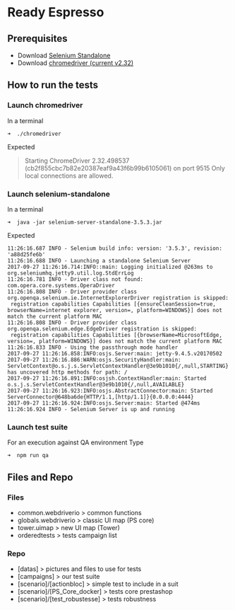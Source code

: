 # Ready Espresso

## Prerequisites
- Download [Selenium Standalone](http://www.seleniumhq.org/download/)
- Download [chromedriver (current v2.32)](https://chromedriver.storage.googleapis.com/index.html?path=2.32/)

## How to run the tests

### Launch chromedriver

In a terminal
```
➜  ./chromedriver
```

Expected
>Starting ChromeDriver 2.32.498537 (cb2f855cbc7b82e20387eaf9a43f6b99b6105061) on port 9515
>Only local connections are allowed.

### Launch selenium-standalone

In a terminal
```
➜  java -jar selenium-server-standalone-3.5.3.jar
```

Expected

```
11:26:16.687 INFO - Selenium build info: version: '3.5.3', revision: 'a88d25fe6b'
11:26:16.688 INFO - Launching a standalone Selenium Server
2017-09-27 11:26:16.714:INFO::main: Logging initialized @263ms to org.seleniumhq.jetty9.util.log.StdErrLog
11:26:16.781 INFO - Driver class not found: com.opera.core.systems.OperaDriver
11:26:16.808 INFO - Driver provider class org.openqa.selenium.ie.InternetExplorerDriver registration is skipped:
 registration capabilities Capabilities [{ensureCleanSession=true, browserName=internet explorer, version=, platform=WINDOWS}] does not match the current platform MAC
11:26:16.808 INFO - Driver provider class org.openqa.selenium.edge.EdgeDriver registration is skipped:
 registration capabilities Capabilities [{browserName=MicrosoftEdge, version=, platform=WINDOWS}] does not match the current platform MAC
11:26:16.833 INFO - Using the passthrough mode handler
2017-09-27 11:26:16.858:INFO:osjs.Server:main: jetty-9.4.5.v20170502
2017-09-27 11:26:16.886:WARN:osjs.SecurityHandler:main: ServletContext@o.s.j.s.ServletContextHandler@3e9b1010{/,null,STARTING} has uncovered http methods for path: /
2017-09-27 11:26:16.891:INFO:osjsh.ContextHandler:main: Started o.s.j.s.ServletContextHandler@3e9b1010{/,null,AVAILABLE}
2017-09-27 11:26:16.923:INFO:osjs.AbstractConnector:main: Started ServerConnector@648ba6de{HTTP/1.1,[http/1.1]}{0.0.0.0:4444}
2017-09-27 11:26:16.924:INFO:osjs.Server:main: Started @474ms
11:26:16.924 INFO - Selenium Server is up and running
```

### Launch test suite

For an execution against QA environment Type

```
➜  npm run qa
```

## Files and Repo

### Files

* common.webdriverio > common functions
* globals.webdriverio > classic UI map (PS core) 
* tower.uimap > new UI map (Tower)
* orderedtests > tests campaign list

### Repo

* [datas] > pictures and files to use for tests
* [campaigns] > our test suite
* [scenario]/[actionbloc] > simple test to include in a suit
* [scenario]/[PS_Core_docker] > tests core prestashop
* [scenario]/[test_robustesse] > tests robustness